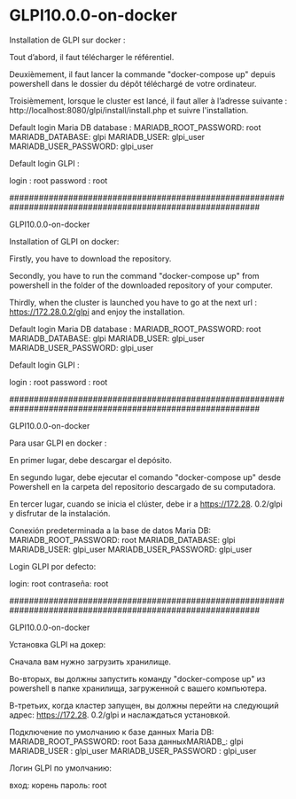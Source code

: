 # GLPI10.0.0-on-docker

Installation de GLPI sur docker :

Tout d’abord, il faut télécharger le référentiel.

Deuxièmement, il faut lancer la commande "docker-compose up" depuis powershell dans le dossier du dépôt téléchargé de votre ordinateur.

Troisièmement, lorsque le cluster est lancé, il faut aller à l’adresse suivante : http://localhost:8080/glpi/install/install.php et suivre l'installation.

Default login Maria DB database :
       MARIADB_ROOT_PASSWORD: root
       MARIADB_DATABASE: glpi
       MARIADB_USER: glpi_user
       MARIADB_USER_PASSWORD: glpi_user
       
Default login GLPI :
  
login : root
password : root

###########################################################################################################

GLPI10.0.0-on-docker

Installation of GLPI on docker:

Firstly, you have to download the repository.

Secondly, you have to run the command "docker-compose up" from powershell in the folder of the downloaded repository of your computer.

Thirdly, when the cluster is launched you have to go at the next url : https://172.28.0.2/glpi and enjoy the installation.

Default login Maria DB database :
       MARIADB_ROOT_PASSWORD: root
       MARIADB_DATABASE: glpi
       MARIADB_USER: glpi_user
       MARIADB_USER_PASSWORD: glpi_user
       
Default login GLPI :
  
login : root
password : root


###########################################################################################################

GLPI10.0.0-on-docker

Para usar GLPI en docker :

En primer lugar, debe descargar el depósito.

En segundo lugar, debe ejecutar el comando "docker-compose up" desde Powershell en la carpeta del repositorio descargado de su computadora.

En tercer lugar, cuando se inicia el clúster, debe ir a https://172.28. 0.2/glpi y disfrutar de la instalación.

Conexión predeterminada a la base de datos Maria DB:
       MARIADB_ROOT_PASSWORD: root
       MARIADB_DATABASE: glpi
       MARIADB_USER: glpi_user
       MARIADB_USER_PASSWORD: glpi_user
       
Login GLPI por defecto:
  
login: root
contraseña: root

###########################################################################################################


GLPI10.0.0-on-docker

Установка GLPI на докер:

Сначала вам нужно загрузить хранилище.

Во-вторых, вы должны запустить команду "docker-compose up" из powershell в папке хранилища, загруженной с вашего компьютера.

В-третьих, когда кластер запущен, вы должны перейти на следующий адрес: https://172.28. 0.2/glpi и наслаждаться установкой.

Подключение по умолчанию к базе данных Maria DB:
       MARIADB_ROOT_PASSWORD: root
       База данныхMARIADB_: glpi
       MARIADB_USER : glpi_user
       MARIADB_USER_PASSWORD : glpi_user
       
Логин GLPI по умолчанию:
  
вход: корень
пароль: root
